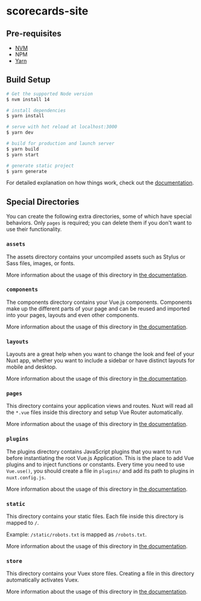 # scorecards-site

## Pre-requisites

*   [NVM](https://github.com/nvm-sh/nvm)
*   NPM
*   [Yarn](https://classic.yarnpkg.com/lang/en/docs/install/)

## Build Setup

```bash
# Get the supported Node version
$ nvm install 14

# install dependencies
$ yarn install

# serve with hot reload at localhost:3000
$ yarn dev

# build for production and launch server
$ yarn build
$ yarn start

# generate static project
$ yarn generate
```

For detailed explanation on how things work, check out the
[documentation](https://nuxtjs.org).

## Special Directories

You can create the following extra directories, some of which have special
behaviors. Only `pages` is required; you can delete them if you don't want to
use their functionality.

### `assets`

The assets directory contains your uncompiled assets such as Stylus or Sass
files, images, or fonts.

More information about the usage of this directory in
[the documentation](https://nuxtjs.org/docs/2.x/directory-structure/assets).

### `components`

The components directory contains your Vue.js components. Components make up the
different parts of your page and can be reused and imported into your pages,
layouts and even other components.

More information about the usage of this directory in
[the documentation](https://nuxtjs.org/docs/2.x/directory-structure/components).

### `layouts`

Layouts are a great help when you want to change the look and feel of your Nuxt
app, whether you want to include a sidebar or have distinct layouts for mobile
and desktop.

More information about the usage of this directory in
[the documentation](https://nuxtjs.org/docs/2.x/directory-structure/layouts).

### `pages`

This directory contains your application views and routes. Nuxt will read all
the `*.vue` files inside this directory and setup Vue Router automatically.

More information about the usage of this directory in
[the documentation](https://nuxtjs.org/docs/2.x/get-started/routing).

### `plugins`

The plugins directory contains JavaScript plugins that you want to run before
instantiating the root Vue.js Application. This is the place to add Vue plugins
and to inject functions or constants. Every time you need to use `Vue.use()`,
you should create a file in `plugins/` and add its path to plugins in
`nuxt.config.js`.

More information about the usage of this directory in
[the documentation](https://nuxtjs.org/docs/2.x/directory-structure/plugins).

### `static`

This directory contains your static files. Each file inside this directory is
mapped to `/`.

Example: `/static/robots.txt` is mapped as `/robots.txt`.

More information about the usage of this directory in
[the documentation](https://nuxtjs.org/docs/2.x/directory-structure/static).

### `store`

This directory contains your Vuex store files. Creating a file in this directory
automatically activates Vuex.

More information about the usage of this directory in
[the documentation](https://nuxtjs.org/docs/2.x/directory-structure/store).
